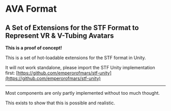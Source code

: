 # AVA Format
## A Set of Extensions for the STF Format to Represent VR & V-Tubing Avatars

**This is a proof of concept!**

This is a set of hot-loadable extensions for the STF format in Unity.

It will not work standalone, please import the STF Unity implementation first: [https://github.com/emperorofmars/stf-unity](https://github.com/emperorofmars/stf-unity)

---

Most components are only partly implemented without too much thought.

This exists to show that this is possible and realistic.

